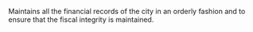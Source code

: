 Maintains all the financial records of the city in an orderly fashion and to ensure that the fiscal integrity is maintained.
